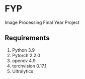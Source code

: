 # FYP

Image Processing Final Year Project

## Requirements

1. Python 3.9
2. Pytorch 2.2.0
3. opencv 4.9
4. torchvision 0.17.1
5. Ultralytics
